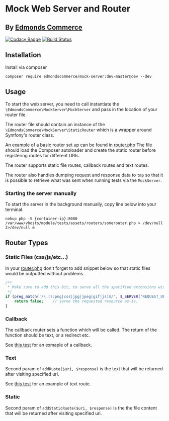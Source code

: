 # Mock Web Server and Router 
## By [Edmonds Commerce](https://www.edmondscommerce.co.uk)

[![Codacy Badge](https://api.codacy.com/project/badge/Grade/a791bb0914a243749b3c9918c70af2da)](https://www.codacy.com/app/edmondscommerce/mock-server?utm_source=github.com&amp;utm_medium=referral&amp;utm_content=edmondscommerce/mock-server&amp;utm_campaign=Badge_Grade) [![Build Status](https://travis-ci.org/edmondscommerce/mock-server.svg?branch=master)](https://travis-ci.org/edmondscommerce/mock-server)

## Installation

Install via composer

`composer require edmondscommerce/mock-server:dev-master@dev --dev`

## Usage
To start the web server, you need to call instantiate the `\EdmondsCommerce\MockServer\MockServer` and pass in 
the location of your router file.

The router file should contain an instance of the `\EdmondsCommerce\MockServer\StaticRouter` which is a wrapper around
Symfony's router class.

An example of a basic router set up can be found in [router.php](tests/assets/MockServerTest/router.php)
The file should load the Composer autoloader and create the static router before registering routes for different URIs.

The router supports static file routes, callback routes and text routes.

The router also handles dumping request and response data to `tmp` so that it is possible to retrieve what was sent
when running tests via the `MockServer`. 

### Starting the server manually

To start the server in the background manually, copy line below into your terminal.

```
nohup php -S {container-ip}:8080 /var/www/vhosts/module/tests/assets/routers/somerouter.php > /dev/null 2>/dev/null &
```

## Router Types

### Static Files (css/js/etc...)

In your [router.php](tests/assets/MockServerTest/router.php) don't forget to add snippet below so that static files
would be outputted without problems.

```php
/**
 * Make sure to add this bit, to serve all the specified extensions without creating a route for them
 */
if (preg_match('/\.(?:png|css|jpg|jpeg|gif|js)$/', $_SERVER["REQUEST_URI"])) {
    return false;    // serve the requested resource as-is.
}
```

### Callback

The callback router sets a function which will be called. The return of the function should be text, or a redirect etc.

See [this test](./tests/StaticRouterTest.php#L72) for an exmaple of a callback.

### Text

Second param of `addRuote($uri, $response)` is the text that will be returned after visiting specified uri.

See [this test](./tests/StaticRouterTest.php#L40) for an example of text route.

### Static 

Second param of `addStaticRuote($uri, $response)` is the the file content that will be returned after visiting specified uri.




